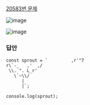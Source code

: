[20583번 문제](https://www.acmicpc.net/problem/25083)  

![image](https://user-images.githubusercontent.com/49461207/178151893-aa9d71b3-3d7f-4a6d-b08f-c222b9278293.png)  

![image](https://user-images.githubusercontent.com/49461207/178151726-88dd653b-0e4d-4148-a32c-fd672438eef9.png)  

### 답안
```
const sprout = `         ,r'"7 
r\`-_   ,'  ,/ 
 \\. ". L_r' 
   \`~\\/ 
      | 
      |`;

console.log(sprout);
```
